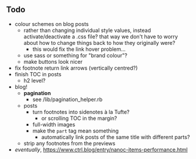 ## Todo

- colour schemes on blog posts
    + rather than changing individual style values, instead activate/deactivate a .css file? that way we don't have to worry about how to change things back to how they originally were?
        * this would fix the link hover problem...
    + use sass or something for "brand colour"?
    + make buttons look nicer
- fix footnote return link arrows (vertically centred?)
- finish TOC in posts
    + h2 level?
- blog!
    + **pagination**
        * see /lib/pagination_helper.rb
    + posts
        * turn footnotes into sidenotes à la Tufte?
            - or scrolling TOC in the margin?
        * full-width images 
        * make the `part` tag mean something
            - automatically link posts of the same title with different parts?
    + strip any footnotes from the previews
- _eventually_, https://www.ctrl.blog/entry/nanoc-items-performance.html
